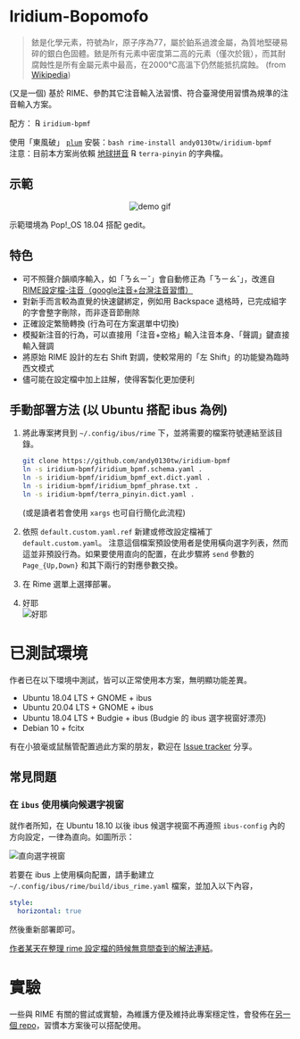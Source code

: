 # Iridium-Bopomofo

> 銥是化學元素，符號為Ir，原子序為77，屬於鉑系過渡金屬，為質地堅硬易碎的銀白色固體。銥是所有元素中密度第二高的元素（僅次於鋨），而其耐腐蝕性是所有金屬元素中最高，在2000℃高溫下仍然能抵抗腐蝕。 (from [Wikipedia](https://zh.wikipedia.org/wiki/銥))

(又是一個) 基於 RIME、參酌其它注音輸入法習慣、符合臺灣使用習慣為規準的注音輸入方案。

配方： ℞ `iridium-bpmf`

使用「東風破」 [`plum`](https://github.com/rime/plum) 安裝：`bash rime-install andy0130tw/iridium-bpmf` \
注意：目前本方案尚依賴 [地球拼音](https://github.com/rime/rime-terra-pinyin) ℞ `terra-pinyin` 的字典檔。

## 示範

<p align="center">
<img alt="demo gif" src="../assets/demo.gif">
</p>

示範環境為 Pop!\_OS 18.04 搭配 gedit。

## 特色

* 可不照聲介韻順序輸入，如「ㄋㄠㄧˇ」會自動修正為「ㄋㄧㄠˇ」，改進自 [RIME設定檔-注音（google注音+台灣注音習慣）](http://deltazone.pixnet.net/blog/post/264319309-%E9%BC%A0%E9%AC%9A%E7%AE%A1%E6%B3%A8%E9%9F%B3%E6%96%B9%E6%A1%88---%E7%AC%A6%E5%90%88%E4%B8%80%E8%88%AC%E6%B3%A8%E9%9F%B3%E4%BD%BF%E7%94%A8%E8%80%85%E7%BF%92%E6%85%A3%E8%A8%AD)
* 對新手而言較為直覺的快速鍵綁定，例如用 Backspace 退格時，已完成組字的字會整字刪除，而非逐音節刪除
* 正確設定繁簡轉換 (行為可在方案選單中切換)
* 模擬新注音的行為，可以直接用「注音+空格」輸入注音本身、「聲調」鍵直接輸入聲調
* 將原始 RIME 設計的左右 Shift 對調，使較常用的「左 Shift」的功能變為臨時西文模式
* 儘可能在設定檔中加上註解，使得客製化更加便利

## 手動部署方法 (以 Ubuntu 搭配 ibus 為例)

1. 將此專案拷貝到 `~/.config/ibus/rime` 下，並將需要的檔案符號連結至該目錄。

   ```bash
   git clone https://github.com/andy0130tw/iridium-bpmf
   ln -s iridium-bpmf/iridium_bpmf.schema.yaml .
   ln -s iridium-bpmf/iridium_bpmf_ext.dict.yaml .
   ln -s iridium-bpmf/iridium_bpmf_phrase.txt .
   ln -s iridium-bpmf/terra_pinyin.dict.yaml .
   ```

   (或是讀者若會使用 `xargs` 也可自行簡化此流程)

2. 依照 `default.custom.yaml.ref` 新建或修改設定檔補丁 `default.custom.yaml`。
   注意這個檔案預設使用者是使用橫向選字列表，然而這並非預設行為。如果要使用直向的配置，在此步驟將 `send` 參數的 `Page_{Up,Down}` 和其下兩行的對應參數交換。

3. 在 Rime 選單上選擇部署。

4. 好耶<br>
   ![好耶](https://user-images.githubusercontent.com/5269414/115489814-714fa480-a28f-11eb-8f9b-2af83d5551c4.png)

# 已測試環境

作者已在以下環境中測試，皆可以正常使用本方案，無明顯功能差異。

* Ubuntu 18.04 LTS + GNOME + ibus
* Ubuntu 20.04 LTS + GNOME + ibus
* Ubuntu 18.04 LTS + Budgie + ibus (Budgie 的 ibus 選字視窗好漂亮)
* Debian 10 + fcitx

有在小狼毫或鼠鬚管配置過此方案的朋友，歡迎在 [Issue tracker](https://github.com/andy0130tw/iridium-bpmf/issues) 分享。

## 常見問題

### 在 `ibus` 使用橫向候選字視窗

就作者所知，在 Ubuntu 18.10 以後 ibus 候選字視窗不再遵照 `ibus-config` 內的方向設定，一律為直向。如圖所示：

![直向選字視窗](https://user-images.githubusercontent.com/5269414/115489988-c2f82f00-a28f-11eb-8aab-a24e756899db.png)

若要在 ibus 上使用橫向配置，請手動建立 `~/.config/ibus/rime/build/ibus_rime.yaml` 檔案，並加入以下內容，

```yaml
style:
  horizontal: true
```

然後重新部署即可。

[作者某天在整理 rime 設定檔的時候無意間查到的解法連結](https://forums.fedoraforum.org/showthread.php?320042-How-to-set-ibus-rime-to-horizontal-in-fedora-29&p=1819670#post1819670)。

# 實驗

一些與 RIME 有關的嘗試或實驗，為維護方便及維持此專案穩定性，會發佈在[另一個 repo](https://github.com/andy0130tw/aarrr-rime)，習慣本方案後可以搭配使用。
